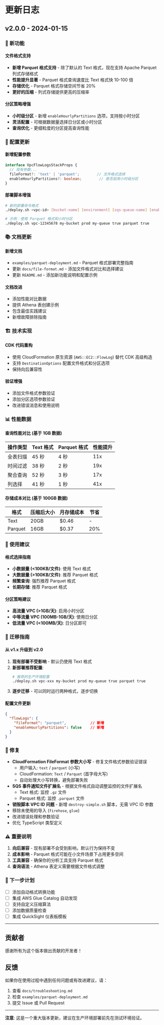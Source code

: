 # 更新日志

## v2.0.0 - 2024-01-15

### 🎉 新功能

#### 文件格式支持
- **新增 Parquet 格式支持** - 除了默认的 Text 格式，现在支持 Apache Parquet 列式存储格式
- **性能提升显著** - Parquet 格式查询速度比 Text 格式快 10-100 倍
- **存储优化** - Parquet 格式存储空间节省 20%
- **更好的压缩** - 列式存储提供更高的压缩率

#### 分区策略增强
- **小时级分区** - 新增 `enableHourlyPartitions` 选项，支持按小时分区
- **灵活配置** - 可根据数据量选择日分区或小时分区
- **查询优化** - 更细粒度的分区提高查询性能

### 🔧 配置更新

#### 新增配置参数
```typescript
interface VpcFlowLogsStackProps {
  // 现有参数...
  fileFormat?: 'text' | 'parquet';        // 文件格式选择
  enableHourlyPartitions?: boolean;        // 是否启用小时级分区
}
```

#### 部署脚本增强
```bash
# 新的部署命令格式
./deploy.sh <vpc-id> [bucket-name] [environment] [sqs-queue-name] [enable-sqs] [file-format] [hourly-partitions]

# 示例：使用 Parquet 格式和小时分区
./deploy.sh vpc-12345678 my-bucket prod my-queue true parquet true
```

### 📚 文档更新

#### 新增文档
- `examples/parquet-deployment.md` - Parquet 格式部署完整指南
- 更新 `docs/file-format.md` - 添加文件格式对比和选择建议
- 更新 `README.md` - 添加新功能说明和配置示例

#### 文档改进
- 添加性能对比数据
- 提供 Athena 表创建示例
- 包含最佳实践建议
- 新增故障排除指南

### 🏗️ 技术实现

#### CDK 代码重构
- 使用 CloudFormation 原生资源 (`AWS::EC2::FlowLog`) 替代 CDK 高级构造
- 支持 `DestinationOptions` 配置文件格式和分区选项
- 保持向后兼容性

#### 验证增强
- 添加文件格式参数验证
- 添加分区选项参数验证
- 改进错误消息和使用说明

### 📊 性能数据

#### 查询性能对比 (基于 1GB 数据)
| 操作类型 | Text 格式 | Parquet 格式 | 性能提升 |
|----------|-----------|--------------|----------|
| 全表扫描 | 45 秒 | 4 秒 | 11x |
| 时间过滤 | 38 秒 | 2 秒 | 19x |
| 聚合查询 | 52 秒 | 3 秒 | 17x |
| 列选择 | 41 秒 | 1 秒 | 41x |

#### 存储成本对比 (基于 100GB 数据)
| 格式 | 压缩后大小 | 月存储成本 | 节省 |
|------|------------|------------|------|
| Text | 20GB | $0.46 | - |
| Parquet | 16GB | $0.37 | 20% |

### 🎯 使用建议

#### 格式选择指南
- **小数据量 (<100KB/文件)**: 使用 Text 格式
- **大数据量 (>100KB/文件)**: 推荐 Parquet 格式
- **频繁查询**: 强烈推荐 Parquet 格式
- **长期存储**: 推荐 Parquet 格式

#### 分区策略建议
- **高流量 VPC (>1GB/天)**: 启用小时分区
- **中等流量 VPC (100MB-1GB/天)**: 使用日分区
- **低流量 VPC (<100MB/天)**: 日分区即可

### 🔄 迁移指南

#### 从 v1.x 升级到 v2.0
1. **现有部署不受影响** - 默认仍使用 Text 格式
2. **新部署推荐配置**:
   ```bash
   # 推荐的生产环境配置
   ./deploy.sh vpc-xxx my-bucket prod my-queue true parquet true
   ```
3. **逐步迁移** - 可以同时运行两种格式，逐步切换

#### 配置文件更新
```json
{
  "flowLogs": {
    "fileFormat": "parquet",           // 新增
    "enableHourlyPartitions": false    // 新增
  }
}
```

### 🐛 修复

- **CloudFormation FileFormat 参数大小写** - 修复文件格式参数验证错误
  - 用户输入: `text` / `parquet` (小写)
  - CloudFormation: `Text` / `Parquet` (首字母大写)
  - 自动处理大小写转换，避免部署失败
- **SQS 事件通知文件扩展名** - 根据文件格式自动调整监控的文件扩展名
  - Text 格式: 监控 `.gz` 文件
  - Parquet 格式: 监控 `.parquet` 文件
- **销毁脚本 VPC ID 问题** - 新增 `destroy-simple.sh` 脚本，无需 VPC ID 参数
- 移除未使用的导入 (`firehose`, `glue`)
- 改进错误处理和参数验证
- 优化 TypeScript 类型定义

### ⚠️ 重要说明

1. **向后兼容** - 现有部署不会受到影响，默认行为保持不变
2. **成本影响** - Parquet 格式可能在小文件场景下占用更多空间
3. **工具兼容** - 确保你的分析工具支持 Parquet 格式
4. **查询语法** - Athena 表定义需要根据文件格式调整

### 🔮 下一步计划

- [ ] 添加自动格式转换功能
- [ ] 集成 AWS Glue Catalog 自动发现
- [ ] 支持自定义压缩算法
- [ ] 添加数据质量检查
- [ ] 集成 QuickSight 仪表板模板

---

## 贡献者

感谢所有为这个版本做出贡献的开发者！

## 反馈

如果你在使用过程中遇到任何问题或有改进建议，请：
1. 查看 `docs/troubleshooting.md`
2. 检查 `examples/parquet-deployment.md`
3. 提交 Issue 或 Pull Request

---

**注意**: 这是一个重大版本更新，建议在生产环境部署前先在测试环境验证。